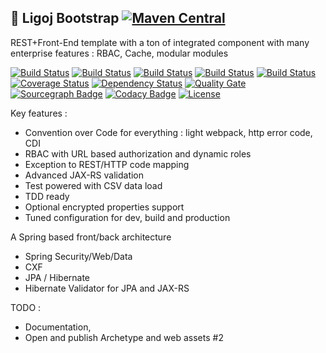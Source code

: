 ## :link: Ligoj Bootstrap [![Maven Central](https://maven-badges.herokuapp.com/maven-central/org.ligoj.bootstrap/root/badge.svg)](https://maven-badges.herokuapp.com/maven-central/org.ligoj.bootstrap/root)
REST+Front-End template with a ton of integrated component with many enterprise features : RBAC, Cache, modular modules

[![Build Status](https://travis-ci.org/ligoj/bootstrap.svg?branch=master)](https://travis-ci.org/ligoj/bootstrap)
[![Build Status](https://circleci.com/gh/ligoj/bootstrap.svg?style=svg)](https://circleci.com/gh/ligoj/bootstrap)
[![Build Status](https://codeship.com/projects/525fc7e0-ee2d-0134-7ad9-461f05fb3ee5/status?branch=master)](https://codeship.com/projects/208680)
[![Build Status](https://semaphoreci.com/api/v1/ligoj/bootstrap/branches/master/shields_badge.svg)](https://semaphoreci.com/ligoj/bootstrap)
[![Build Status](https://ci.appveyor.com/api/projects/status/j0949l609j75mif3/branch/master?svg=true)](https://ci.appveyor.com/project/ligoj/bootstrap/branch/master)
[![Coverage Status](https://coveralls.io/repos/github/ligoj/bootstrap/badge.svg?branch=master)](https://coveralls.io/github/ligoj/bootstrap?branch=master)
[![Dependency Status](https://www.versioneye.com/user/projects/58caeda8dcaf9e0041b5b978/badge.svg?style=flat-square)](https://www.versioneye.com/user/projects/58caeda8dcaf9e0041b5b978)
[![Quality Gate](https://sonarqube.com/api/badges/gate?key=org.ligoj.bootstrap:root)](https://sonarqube.com/dashboard/index/org.ligoj.bootstrap:root)
[![Sourcegraph Badge](https://sourcegraph.com/github.com/ligoj/bootstrap/-/badge.svg)](https://sourcegraph.com/github.com/ligoj/bootstrap?badge)
[![Codacy Badge](https://api.codacy.com/project/badge/Grade/e6c472b13c5a49b4882d27632f79b6de)](https://www.codacy.com/app/ligoj/bootstrap?utm_source=github.com&amp;utm_medium=referral&amp;utm_content=ligoj/bootstrap&amp;utm_campaign=Badge_Grade)
[![License](http://img.shields.io/:license-mit-blue.svg)](http://gus.mit-license.org/)

Key features :
- Convention over Code for everything : light webpack, http error code, CDI
- RBAC with URL based authorization and dynamic roles
- Exception to REST/HTTP code mapping
- Advanced JAX-RS validation
- Test powered with CSV data load
- TDD ready
- Optional encrypted properties support
- Tuned configuration for dev, build and production

A Spring based front/back architecture
- Spring Security/Web/Data
- CXF
- JPA / Hibernate
- Hibernate Validator for JPA and JAX-RS

TODO :
- Documentation, 
- Open and publish Archetype and web assets #2
